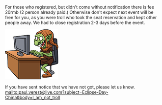 For those who registered, but didn't come without notification there is fee 20rmb (2 person already paid.)
 Otherwise don't expect next event will be free for you, as you were troll who took the seat reservation and kept other people away.
 We had to close registration 2-3 days before the event.
  
![Internet-Troll-small.PNG](/Pictures/Internet-Troll-small.PNG)  

If you have sent notice that we have not got, please let us know.
<mailto:paul.verest@live.com?subject=Eclipse-Day-China&body=I_am_not_troll>